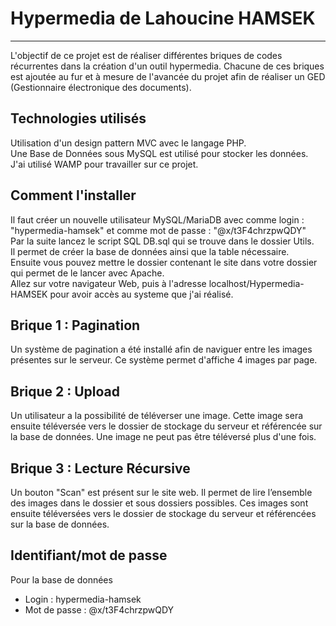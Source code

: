 # Hypermedia de Lahoucine HAMSEK
***

L'objectif de ce projet est de réaliser différentes briques de codes récurrentes dans la création d'un outil hypermedia.
Chacune de ces briques est ajoutée au fur et à mesure de l'avancée du projet afin de réaliser un GED (Gestionnaire électronique des documents).

## Technologies utilisés

Utilisation d'un design pattern MVC avec le langage PHP.  
Une Base de Données sous MySQL est utilisé pour stocker les données.  
J'ai utilisé WAMP pour travailler sur ce projet.  

## Comment l'installer

Il faut créer un nouvelle utilisateur MySQL/MariaDB avec comme login : "hypermedia-hamsek" et comme mot de passe : "@x/t3F4chrzpwQDY"  
Par la suite lancez le script SQL DB.sql qui se trouve dans le dossier Utils.  
Il permet de créer la base de données ainsi que la table nécessaire.  
Ensuite vous pouvez mettre le dossier contenant le site dans votre dossier qui permet de le lancer avec Apache.  
Allez sur votre navigateur Web, puis à l'adresse localhost/Hypermedia-HAMSEK pour avoir accès au systeme que j'ai réalisé.  

## Brique 1 : Pagination

Un système de pagination a été installé afin de naviguer entre les images présentes sur le serveur. Ce système permet d'affiche 4 images par page.

## Brique 2 : Upload

Un utilisateur a la possibilité de téléverser une image. Cette image sera ensuite téléversée vers le dossier de stockage du serveur et référencée sur la base de données.
Une image ne peut pas être téléversé plus d'une fois.

## Brique 3 : Lecture Récursive

Un bouton "Scan" est présent sur le site web. Il permet de lire l’ensemble des images dans le dossier et sous dossiers possibles.
Ces images sont ensuite téléversées vers le dossier de stockage du serveur et référencées sur la base de données.

## Identifiant/mot de passe

Pour la base de données
* Login : hypermedia-hamsek
* Mot de passe : @x/t3F4chrzpwQDY
